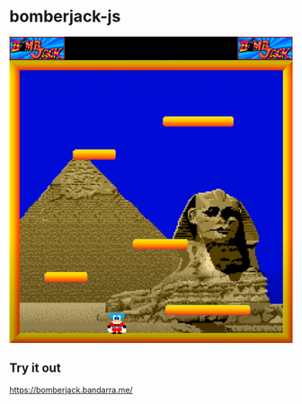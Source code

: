# bomberjack-js

![Screenshot of the game](screenshot.png)

## Try it out
https://bomberjack.bandarra.me/
